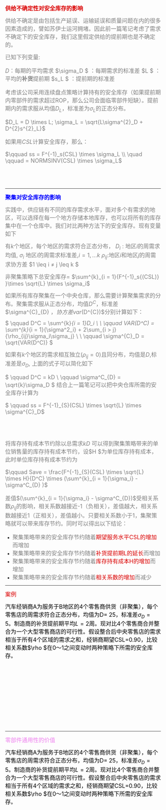 <font color = "DarkPink" size = 4 ><b>供给不确定性对安全库存的影响</b></font>

<font color = grey size = 4>供给不确定是由包括生产延误、运输延误和质量问题在内的很多因素造成的，譬如苏伊士运河拥堵。因此前一篇笔记考虑了需求不确定下的安全库存，我们这里假定供给的提前期也是不确定的。</font>

 <font color = grey size = 4>已知下列变量:
 
 $D$：每期的平均需求
 $\sigma_D $ ：每期需求的标准差
 $L $ ：平均的<b>补货</b>提前期
 $s_L $ ：提前期的标准差

 考虑该公司采用连续盘点策略计算持有的安全库存（如果提前期内零部件的需求超过ROP，那么公司会面临零部件短缺）。提前期内的需求服从均值$D _L$，标准差为$\sigma_L$的正态分布。

$D_L = D \times L; \sigma_L = \sqrt{L\sigma^{2}_D + D^{2}s^{2}_L}$

如果用$CSL$计算安全库存，那么：

$\qquad ss = F^{-1}_s(CSL) \times \sigma_L \\
  \quad \qquad = NORMSINV(CSL) \times \sigma_L$
 </font>

<br>
<br>
<br>


---

 <font color = "blue" size = 4 ><b>聚集对安全库存的影响</b></font>

 <font color = grey size = 4>实践中，供应链有不同的库存需求水平，面对多个有需求的地区，可以选择在每一个地方存储本地库存，也可以将所有的库存集中在一个仓库中。我们对比两种方法下的安全库存。现有变量如下</font>

<font color = grey size = 4>有$k$个地区，每个地区的需求符合正态分布，
$D_i$ : 地区$i$的周需求均值, $\sigma_i$ 地区$i$的周需求标准差,$i = 1,...k$
$\rho_{ij}$:地区$i$和地区$j$的周需求协方差 $1 \leq i ≠ j \leq k $</font>

 

 <font color = grey size = 4>非聚集策略下总安全库存= $\sum^{k}_{i = 1}{F^{-1}_s{(CSL)} }\times \sqrt{L} \times \sigma_i$ </font>

<font color = grey size = 4>如果所有库存聚集在一个中央仓库，那么需要计算聚集需求的分布。聚集需求服从正态分布，均值$D^C$，标准差$\sigma^{C}_{D} $， 协方差var$(D^{C})$分别计算如下：

$ \qquad D^C = \sum^{k}_{i = 1}D_i \\
    \\
  \qquad VAR(D^C) = \sum^{k}_{i = 1}{\sigma^2_i} + 2\sum_{i > j}{\rho_{ij}\sigma_i\sigma_j}   \\
  \\
  \qquad  \sigma^{C}_D = \sqrt{VAR(D^C)}
$
</font>

<font color = grey size = 4>如果有$k$个地区的需求相互独立$(\rho_{ij} = 0)$且同分布，均值是$D$,标准差是$\sigma_D$, 上面的式子可以简化如下

$ \qquad D^C = kD \\ 
  \qquad \sigma^C_{D} = \sqrt{k}\sigma_D
  $
结合上一篇笔记可以把中央仓库所需的安全库存计算为

$ \qquad ss = F^{-1}_{S}(CSL) \times \sqrt{L} \times \sigma^{C}_D$

<br>
<br>

将库存持有成本节约除以总需求$kD$ 可以得到聚集策略带来的单位销售量的库存持有成本节约，设$H $为单位库存持有成本，此时单位库存持有成本节约为

$\qquad Save = \frac{F^{-1}_{S}(CSL) \times \sqrt{L} \times H}{D^C} \times (\sum^{k}_{i = 1}{\sigma_i} - \sigma^C_{D} )$

差值$(\sum^{k}_{i = 1}{\sigma_i} - \sigma^C_{D})$受相关系数$\rho_{ij}$的影响，相关系数越接近-1（负相关），差值越大，相关系数越接近1（正相关），差值越小。只要相关系数小于1，集聚策略就可以带来库存节约。同时可以得出以下结论：

</font>

- <font color = 'grey' size = 4>聚集策略带来的安全库存节约随着<font color = "darkpink">期望服务水平CSL的增加</font>而增加</font>
- <font color = 'grey' size = 4>聚集策略带来的安全库存节约随着<font color = "darkpink">补货提前期L的延长</font>而增加</font>
- <font color = 'grey' size = 4>聚集策略带来的安全库存节约随着<font color = "darkpink">库存持有成本H的增加</font>而增加</font>
- <font color = 'grey' size = 4>聚集策略带来的安全库存节约随着<font color = "darkpink">相关系数的增加</font>而减少</font>





-----

<font color = darkpink size = 4>案例</font>

<font color = black size = 4>汽车经销商A为服务于B地区的4个零售商供货（非聚集），每个零售店的周需求符合正态分布，均值为D= 25，标准差$\sigma_D = 5$。制造商的补货提前期平均$L = 2$周。现对比4个零售商合并整合为一个大型零售商店的可行性。假设整合后中央零售店的需求相当于所有4个区域的需求之和，经销商期望CSL=0.90，比较相关系数$\rho $在0～1之间变动时两种策略下所需的安全库存。</font>

<br>
<br>
<br>
<br>
<br>
<br>
<br>
<br>
<br>
<br><br>
<br>

---

<font color = violet size = 4>零部件通用性的价值</font>

<font color = black size = 4>汽车经销商A为服务于B地区的4个零售商供货（非聚集），每个零售店的周需求符合正态分布，均值为D= 25，标准差$\sigma_D = 5$。制造商的补货提前期平均$L = 2$周。现对比4个零售商合并整合为一个大型零售商店的可行性。假设整合后中央零售店的需求相当于所有4个区域的需求之和，经销商期望CSL=0.90，比较相关系数$\rho $在0～1之间变动时两种策略下所需的安全库存。</font>

<br>
<br>

